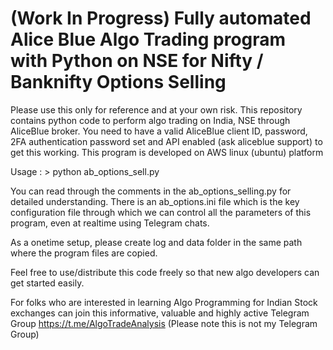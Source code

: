 # (Work In Progress) Fully automated Alice Blue Algo Trading program with Python on NSE for Nifty / Banknifty Options Selling
Please use this only for reference and at your own risk. This repository contains python code to perform algo trading on India, NSE through AliceBlue broker. 
You need to have a valid AliceBlue client ID, password, 2FA authentication password set and API enabled (ask aliceblue support) to get this working.
This program is developed on AWS linux (ubuntu) platform

Usage : > python ab_options_sell.py

You can read through the comments in the ab_options_selling.py for detailed understanding. There is an ab_options.ini file which is the key configuration file through which we can control all the parameters of this program, even at realtime using Telegram chats. 

As a onetime setup, please create log and data folder in the same path where the program files are copied.

Feel free to use/distribute this code freely so that new algo developers can get started easily.  

For folks who are interested in learning Algo Programming for Indian Stock exchanges can join this informative, valuable and highly active Telegram Group
https://t.me/AlgoTradeAnalysis
(Please note this is not my Telegram Group)
